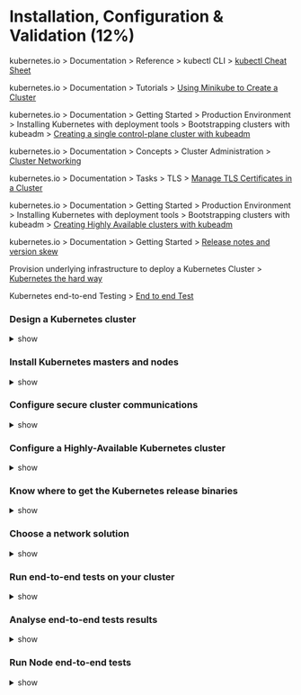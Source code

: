 # Installation, Configuration & Validation (12%)

kubernetes.io > Documentation > Reference > kubectl CLI > [kubectl Cheat Sheet](https://kubernetes.io/docs/reference/kubectl/cheatsheet/)

kubernetes.io > Documentation > Tutorials > [Using Minikube to Create a Cluster](https://kubernetes.io/docs/tutorials/kubernetes-basics/create-cluster/)

kubernetes.io > Documentation > Getting Started > Production Environment > Installing Kubernetes with deployment tools > Bootstrapping clusters with kubeadm > [Creating a single control-plane cluster with kubeadm](https://kubernetes.io/docs/setup/production-environment/tools/kubeadm/create-cluster-kubeadm/)

kubernetes.io > Documentation > Concepts > Cluster Administration > [Cluster Networking](https://kubernetes.io/docs/concepts/cluster-administration/networking/#how-to-implement-the-kubernetes-networking-model)

kubernetes.io > Documentation > Tasks > TLS > [Manage TLS Certificates in a Cluster](https://kubernetes.io/docs/tasks/tls/managing-tls-in-a-cluster/)

kubernetes.io > Documentation > Getting Started > Production Environment > Installing Kubernetes with deployment tools > Bootstrapping clusters with kubeadm > [Creating Highly Available clusters with kubeadm](https://kubernetes.io/docs/setup/production-environment/tools/kubeadm/high-availability/)

kubernetes.io > Documentation > Getting Started > [Release notes and version skew](https://kubernetes.io/docs/setup/release/)

Provision underlying infrastructure to deploy a Kubernetes Cluster > [Kubernetes the hard way](https://github.com/kelseyhightower/kubernetes-the-hard-way/blob/f9486b081f8f54dd63a891463f0b0e783d084307/docs/01-infrastructure-gcp.md)

Kubernetes end-to-end Testing > [End to end Test](https://kubernetes.io/blog/2019/03/22/kubernetes-end-to-end-testing-for-everyone/)

###  

### Design a Kubernetes cluster

<details><summary>show</summary>
<p>

```bash
Purpose
	Education
		Minikube
	Dev & Test
	Prod
On Premise or Cloud
Workloads
	Type
		Web
		DB
		Analytics
	Volume
	Resource Requirement
		CPU Hogging
		Memory Hogging
	Network Pattern
		Heavy
		Burst
		

```

</p>
</details>

### Install Kubernetes masters and nodes

<details><summary>show</summary>
<p>

```bash
If you want to do it through Kubeadm then follow these steps:

Run these on all nodes to prepare them:

$ curl -fsSL https://download.docker.com/linux/ubuntu/gpg | sudo apt-key add -
$ sudo add-apt-repository "deb [arch=amd64] https://download.docker.com/linux/ubuntu \
  ( lsb_release - cs) \ stable"
$ curl -s
https://packages.cloud.google.com/apt/doc/apt-key.gpg | sudo apt-key add -
$ cat <<EOF| sudo tee
/etc/apt/sources.list.d/kubernetes.list
deb https://apt.kubernetes.io/ kubernetes-xenial main
EOF
$ sudo apt-get update
$ sudo apt-get install -y docker-ce=18.06.1~ce~3-0~ubuntu kubelet=1.13.5-00 kubeadm=1.13.5-00 kubectl=1.13.5-00
$ sudo apt-mark hold docker-ce kubelet kubeadm kubectl
$ echo "net.bridge.bridge-nf-call-iptables=1" | sudo tee -a /etc/sysctl.conf
$ sudo sysctl -p


Run these on Master and install the Master Components:

$ sudo kubeadminit --pod-network-cidr=10.244.0.0/16 (assuming you will use Flannel where 10.244.0.0/16 is mandatory requirement as POD network)
$ mkdir -p $HOME/.kube
$ sudo cp -i /etc/kubernetes/admin.conf $HOME/.kube/config
$ sudo chown $(id -u):$(id -g) $HOME/.kube/config
$ kubectl apply -f https://raw.githubusercontent.com/coreos/flannel/bc79dd1505b0c8681ece4de4c0d86c5cd2643275/Documentation/kube-flannel.yml

Run this command to join the worker node with Master

$ sudo kubeadm join
$ kubectl get nodes -o wide


```



</p>
</details>

### Configure secure cluster communications

<details><summary>show</summary>
<p>

```
# Create private key for CA
$ openssl genrsa -out ca.key 2048

# Create CSR using the private key
$ openssl req -new -key ca.key -subj "/CN=KUBERNETES-CA" -out ca.csr

# Self sign the csr using its own private key
$ openssl x509 -req -in ca.csr -signkey ca.key -CAcreateserial  -out ca.crt -days 1000

# Geenrate private key for admin user
$ openssl genrsa -out admin.key 2048

# Generate CSR for admin user. Note the OU.
$ openssl req -new -key admin.key -subj "/CN=admin/O=system:masters" -out admin.csr

# Sign certificate for admin user using CA servers private key
$ openssl x509 -req -in admin.csr -CA ca.crt -CAkey ca.key -CAcreateserial  -out admin.crt -days 1000

Generate the kube-controller-manager client certificate and private key:

$ openssl genrsa -out kube-controller-manager.key 2048
$ openssl req -new -key kube-controller-manager.key -subj "/CN=system:kube-controller-manager" -out kube-controller-manager.csr
$ openssl x509 -req -in kube-controller-manager.csr -CA ca.crt -CAkey ca.key -CAcreateserial -out kube-contro

Generate the kube-proxy client certificate and private key:

$ openssl genrsa -out kube-proxy.key 2048
$ openssl req -new -key kube-proxy.key -subj "/CN=system:kube-proxy" -out kube-proxy.csr
$ openssl x509 -req -in kube-proxy.csr -CA ca.crt -CAkey ca.key -CAcreateserial  -out kube-proxy.crt -days 1000

Generate the kube-scheduler client certificate and private key:

$ openssl genrsa -out kube-scheduler.key 2048
$ openssl req -new -key kube-scheduler.key -subj "/CN=system:kube-scheduler" -out kube-scheduler.csr
$ openssl x509 -req -in kube-scheduler.csr -CA ca.crt -CAkey ca.key -CAcreateserial  -out kube-scheduler.crt -days 1000

The Kubernetes API Server Certificate

cat > openssl.cnf <<EOF
[req]
req_extensions = v3_req
distinguished_name = req_distinguished_name
[req_distinguished_name]
[ v3_req ]
basicConstraints = CA:FALSE
keyUsage = nonRepudiation, digitalSignature, keyEncipherment
subjectAltName = @alt_names
[alt_names]
DNS.1 = kubernetes
DNS.2 = kubernetes.default
DNS.3 = kubernetes.default.svc
DNS.4 = kubernetes.default.svc.cluster.local
IP.1 = 10.96.0.1
IP.2 = 192.168.5.11
IP.3 = 192.168.5.12
IP.4 = 192.168.5.30
IP.5 = 127.0.0.1
EOF

Generates certs for kube-apiserver

$ openssl genrsa -out kube-apiserver.key 2048
$ openssl req -new -key kube-apiserver.key -subj "/CN=kube-apiserver" -out kube-apiserver.csr -config openssl.cnf
$ openssl x509 -req -in kube-apiserver.csr -CA ca.crt -CAkey ca.key -CAcreateserial  -out kube-apiserver.crt -extensions v3_req -extfile openssl.cnf -days 1000


The ETCD Server Certificate

cat > openssl-etcd.cnf <<EOF
[req]
req_extensions = v3_req
distinguished_name = req_distinguished_name
[req_distinguished_name]
[ v3_req ]
basicConstraints = CA:FALSE
keyUsage = nonRepudiation, digitalSignature, keyEncipherment
subjectAltName = @alt_names
[alt_names]
IP.1 = 192.168.5.11
IP.2 = 192.168.5.12
IP.3 = 127.0.0.1
EOF

Generates certs for ETCD

$ openssl genrsa -out etcd-server.key 2048
$ openssl req -new -key etcd-server.key -subj "/CN=etcd-server" -out etcd-server.csr -config openssl-etcd.cnf
$ openssl x509 -req -in etcd-server.csr -CA ca.crt -CAkey ca.key -CAcreateserial  -out etcd-server.crt -extensions v3_req -extfile openssl-etcd.cnf -days 1000

Generate the service-account certificate and private key:

$ openssl genrsa -out service-account.key 2048
$ openssl req -new -key service-account.key -subj "/CN=service-accounts" -out service-account.csr
$ openssl x509 -req -in service-account.csr -CA ca.crt -CAkey ca.key -CAcreateserial  -out service-account.crt -days 1000


```



</p>
</details>

### Configure a Highly-Available Kubernetes cluster

<details><summary>show</summary>
<p>

```bash
If you want to distribute the ETCD Server across multiple instances then follow these steps:

$ kubectl get endpoints kube-scheduler -n kube-system -o yaml
$ kube-controller-manager --leader-elect true 
													--leader-elect-lease-duration 15s 
													--leader-elect-renew-deadline 10s 
													--leader-elect-retry-period 2s
													

$ cat /etc/systemd/system/kube-apiserver.service

--etcd-servers=https://IP:2379, https://IP:2379

$ wget -q --https-only "https://github.com/coreos/etcd/releases/download/v3.3.9/etcd-v3.3.9-linux-amd64.tar.gz"
$ tar -xvf etcd-v3.3.9-linux-amd64.tar.gz
$ mv etcd-v3.3.9-linux-amd64/etcd* /usr/local/bin
$ mkdir -p /etc/etcd /var/lib/etcd
$ cp ca.pem kubernetes-key.pem kubernetes.pem /etc/etcd/

$ etcd.service

--initial-cluster peer-1=https://${PEER1_IP}:2380,peer-2=https://${PEER2_IP}:2380

$ export ETCDCTL_API=3

Initialize the cluster with stacked etcd

$ sudo kubeadm init --config=kubeadm-config.yaml


If you just want to have multiple Kube-API Server then follow these steps:

$ cat kube-config.yaml

apiVersion: kubeadm.k8s.io/v1beta2
kind: ClusterConfiguration
kubernetesVersion: stable
controlPlaneEndpoint: "LOAD_BALANCER_DNS:LOAD_BALANCER_PORT"

$ sudo kubeadm init --config=kubeadm-config.yaml

```



</p>
</details>

### Know where to get the Kubernetes release binaries

<details><summary>show</summary>
<p>

```bash
Kubernetes Main Github Repository -> https://github.com/kubernetes/kubernetes
 
$ wget https://github.com/kubernetes/kubernetes/releases/download/v1.13.5/kubernetes.tar.gz
$ tar -xzvf kubernetes.tar.gz
$ cd kubernetes

For downloading actual binary for your cluster OS, run this:

$ cluster/get-kube-binaries.sh
$ cd server
$ tar -xzvf kubernetes-server-linux-amd64.tar.gz
$ ls kubernetes/server/bin

```

</p>
</details>



### Choose a network solution

<details><summary>show</summary>
<p>

```bash
Network Plug-in aka CNI extend the functionality of Kubernetes. Use this link to see the various different Plug-ins available:

https://kubernetes.io/docs/concepts/cluster-administration/addons/#networking-and-network-policy

```

</p>
</details>



### Run end-to-end tests on your cluster

<details><summary>show</summary>
<p>

```bash
Verify that you can run these checked items:

1. Deployments can run
2. Pods can run
3. Pods can be directly accessed
4. Logs can be collected
5. Commands run from Pod
6. Services can provide access
7. Nodes are healthy
8. Pods are healthy

$ kubectl run nginx --image=nginx
$ kubectl get deployments
$ kubectl get pods
$ kubctl get pods -n kube-system
$ kubectl port-forward nginx 8081:80
$ curl --head http://127.0.0.1:8081
$ kubectl logs nginx
$ kubectl exec -it nginx --nginx -v
$ kubectl expose deployment nginx --port 80 --type NodePort
$ kubectl get services
$ curl -I localhost:<node port>
$ kubectl get nodes
$ kubectl describe nodes
$ kubectl describe pods

```

</p>
</details>

### Analyse end-to-end tests results

<details><summary>show</summary>
<p>

```bash
$ go get -u k8s.io/test-infra/kubetest
$ kubetest --extract=v1.11.3
$ export KUBE_MASTER_IP="IP ADDRESS"
$ export KUBE_MASTER=<master host>
$ cd kubernetes
$ kubetest --test --provider=skeleton > output.txt

For Conformance Test run this:

$ kubetest --test --provider=skeleton --test_args="--ginkgo.focus=\[Conformance\]" > output.txt

```

</p>
</details>

### Run Node end-to-end tests

<details><summary>show</summary>
<p>

```bash
$ kubectl get pods
$ kubctl get pods -n kube-system
$ service kube-apiserver status
$ service kube-controller-manager status
$ service kube-scheduler status
$ service kubelet status
$ service kube-proxy status
$ kubectl run nginx --image=nginx
$ kubectl scale replicas=3 deploy/nginx

Kubernetes Test Suite is located here -> https://github.com/kubernetes/test-infra

```

</p>
</details>

